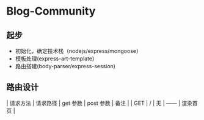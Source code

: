 # Blog-Community

## 起步

- 初始化，确定技术栈（nodejs/express/mongoose）
- 模板处理(express-art-template)
- 路由搭建(body-parser/express-session)

## 路由设计

| 请求方法 | 请求路径 | get 参数 | post 参数 | 备注 |
| GET | / | 无 | —— | 渲染首页 |
